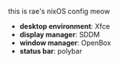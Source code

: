 this is rae's nixOS config meow

- **desktop environment**: Xfce
- **display manager**: SDDM
- **window manager**: OpenBox
- **status bar**: polybar

